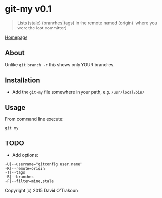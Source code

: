 # git-my v0.1

> Lists (stale) (branches|tags) in the remote named (origin) (where you were
> the last committer)

[Homepage](https://github.com/davidosomething/git-my)

## About

Unlike `git branch -r` this shows only YOUR branches.

## Installation

- Add the `git-my` file somewhere in your path, e.g. `/usr/local/bin/`

## Usage

From command line execute:
```
git my
```

## TODO
- Add options:
```
-U|--username="gitconfig user.name"
-R|--remote=origin
-T|--tags
-B|--branches
-F|--filter=mine,stale
```

Copyright (c) 2015 David O'Trakoun

